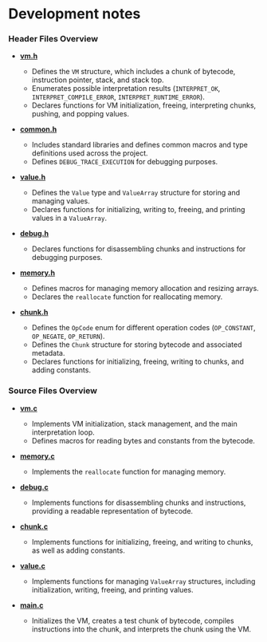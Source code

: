 # Development notes

### Header Files Overview

- **[vm.h](https://github.com/Memnoc/StarScript/blob/main/src/vm.h)**

  - Defines the `VM` structure, which includes a chunk of bytecode, instruction pointer, stack, and stack top.
  - Enumerates possible interpretation results (`INTERPRET_OK`, `INTERPRET_COMPILE_ERROR`, `INTERPRET_RUNTIME_ERROR`).
  - Declares functions for VM initialization, freeing, interpreting chunks, pushing, and popping values.

- **[common.h](https://github.com/Memnoc/StarScript/blob/main/src/common.h)**

  - Includes standard libraries and defines common macros and type definitions used across the project.
  - Defines `DEBUG_TRACE_EXECUTION` for debugging purposes.

- **[value.h](https://github.com/Memnoc/StarScript/blob/main/src/value.h)**

  - Defines the `Value` type and `ValueArray` structure for storing and managing values.
  - Declares functions for initializing, writing to, freeing, and printing values in a `ValueArray`.

- **[debug.h](https://github.com/Memnoc/StarScript/blob/main/src/debug.h)**

  - Declares functions for disassembling chunks and instructions for debugging purposes.

- **[memory.h](https://github.com/Memnoc/StarScript/blob/main/src/memory.h)**

  - Defines macros for managing memory allocation and resizing arrays.
  - Declares the `reallocate` function for reallocating memory.

- **[chunk.h](https://github.com/Memnoc/StarScript/blob/main/src/chunk.h)**
  - Defines the `OpCode` enum for different operation codes (`OP_CONSTANT`, `OP_NEGATE`, `OP_RETURN`).
  - Defines the `Chunk` structure for storing bytecode and associated metadata.
  - Declares functions for initializing, freeing, writing to chunks, and adding constants.

### Source Files Overview

- **[vm.c](https://github.com/Memnoc/StarScript/blob/main/src/vm.c)**

  - Implements VM initialization, stack management, and the main interpretation loop.
  - Defines macros for reading bytes and constants from the bytecode.

- **[memory.c](https://github.com/Memnoc/StarScript/blob/main/src/memory.c)**

  - Implements the `reallocate` function for managing memory.

- **[debug.c](https://github.com/Memnoc/StarScript/blob/main/src/debug.c)**

  - Implements functions for disassembling chunks and instructions, providing a readable representation of bytecode.

- **[chunk.c](https://github.com/Memnoc/StarScript/blob/main/src/chunk.c)**

  - Implements functions for initializing, freeing, and writing to chunks, as well as adding constants.

- **[value.c](https://github.com/Memnoc/StarScript/blob/main/src/value.c)**

  - Implements functions for managing `ValueArray` structures, including initialization, writing, freeing, and printing values.

- **[main.c](https://github.com/Memnoc/StarScript/blob/main/src/main.c)**
  - Initializes the VM, creates a test chunk of bytecode, compiles instructions into the chunk, and interprets the chunk using the VM.
